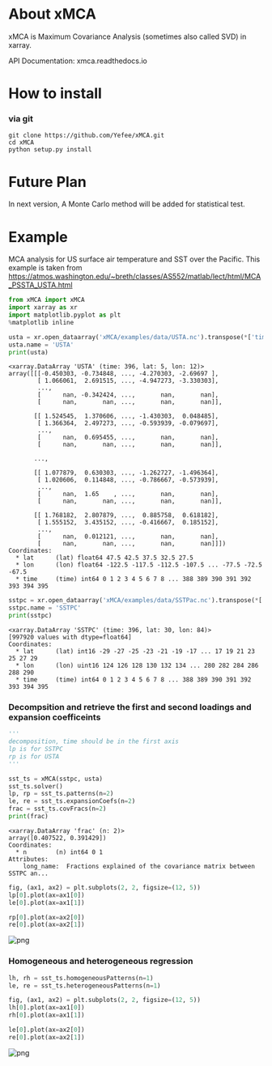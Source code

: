 # About xMCA
xMCA is Maximum Covariance Analysis (sometimes also called SVD) in xarray. 

API Documentation: xmca.readthedocs.io

# How to install
### via git
```
git clone https://github.com/Yefee/xMCA.git
cd xMCA
python setup.py install
```
# Future Plan
In next version, A Monte Carlo method will be added for statistical test.

# Example
MCA analysis for US surface air temperature and SST over the Pacific.
This example is taken from https://atmos.washington.edu/~breth/classes/AS552/matlab/lect/html/MCA_PSSTA_USTA.html


```python
from xMCA import xMCA
import xarray as xr
import matplotlib.pyplot as plt
%matplotlib inline
```


```python
usta = xr.open_dataarray('xMCA/examples/data/USTA.nc').transpose(*['time', 'lat', 'lon'])
usta.name = 'USTA'
print(usta)
```

    <xarray.DataArray 'USTA' (time: 396, lat: 5, lon: 12)>
    array([[[-0.450303, -0.734848, ..., -4.270303, -2.69697 ],
            [ 1.066061,  2.691515, ..., -4.947273, -3.330303],
            ...,
            [      nan, -0.342424, ...,       nan,       nan],
            [      nan,       nan, ...,       nan,       nan]],
    
           [[ 1.524545,  1.370606, ..., -1.430303,  0.048485],
            [ 1.366364,  2.497273, ..., -0.593939, -0.079697],
            ...,
            [      nan,  0.695455, ...,       nan,       nan],
            [      nan,       nan, ...,       nan,       nan]],
    
           ...,
    
           [[ 1.077879,  0.630303, ..., -1.262727, -1.496364],
            [ 1.020606,  0.114848, ..., -0.786667, -0.573939],
            ...,
            [      nan,  1.65    , ...,       nan,       nan],
            [      nan,       nan, ...,       nan,       nan]],
    
           [[ 1.768182,  2.807879, ...,  0.885758,  0.618182],
            [ 1.555152,  3.435152, ..., -0.416667,  0.185152],
            ...,
            [      nan,  0.012121, ...,       nan,       nan],
            [      nan,       nan, ...,       nan,       nan]]])
    Coordinates:
      * lat      (lat) float64 47.5 42.5 37.5 32.5 27.5
      * lon      (lon) float64 -122.5 -117.5 -112.5 -107.5 ... -77.5 -72.5 -67.5
      * time     (time) int64 0 1 2 3 4 5 6 7 8 ... 388 389 390 391 392 393 394 395



```python
sstpc = xr.open_dataarray('xMCA/examples/data/SSTPac.nc').transpose(*['time', 'lat', 'lon'])
sstpc.name = 'SSTPC'
print(sstpc)
```

    <xarray.DataArray 'SSTPC' (time: 396, lat: 30, lon: 84)>
    [997920 values with dtype=float64]
    Coordinates:
      * lat      (lat) int16 -29 -27 -25 -23 -21 -19 -17 ... 17 19 21 23 25 27 29
      * lon      (lon) uint16 124 126 128 130 132 134 ... 280 282 284 286 288 290
      * time     (time) int64 0 1 2 3 4 5 6 7 8 ... 388 389 390 391 392 393 394 395


### Decompsition and retrieve the first and second loadings and expansion coefficeints 


```python
'''
decomposition, time should be in the first axis
lp is for SSTPC
rp is for USTA
'''

sst_ts = xMCA(sstpc, usta)
sst_ts.solver()
lp, rp = sst_ts.patterns(n=2)
le, re = sst_ts.expansionCoefs(n=2)
frac = sst_ts.covFracs(n=2)
print(frac)
```

    <xarray.DataArray 'frac' (n: 2)>
    array([0.407522, 0.391429])
    Coordinates:
      * n        (n) int64 0 1
    Attributes:
        long_name:  Fractions explained of the covariance matrix between SSTPC an...



```python
fig, (ax1, ax2) = plt.subplots(2, 2, figsize=(12, 5))
lp[0].plot(ax=ax1[0])
le[0].plot(ax=ax1[1])

rp[0].plot(ax=ax2[0])
re[0].plot(ax=ax2[1])
```



![png](https://github.com/Yefee/xMCA/blob/master/xMCA/examples/example_files/example_6_1.png)


### Homogeneous and heterogeneous regression


```python
lh, rh = sst_ts.homogeneousPatterns(n=1)
le, re = sst_ts.heterogeneousPatterns(n=1)
```


```python
fig, (ax1, ax2) = plt.subplots(2, 2, figsize=(12, 5))
lh[0].plot(ax=ax1[0])
rh[0].plot(ax=ax1[1])

le[0].plot(ax=ax2[0])
re[0].plot(ax=ax2[1])
```


![png](https://github.com/Yefee/xMCA/blob/master/xMCA/examples/example_files/example_9_1.png)


